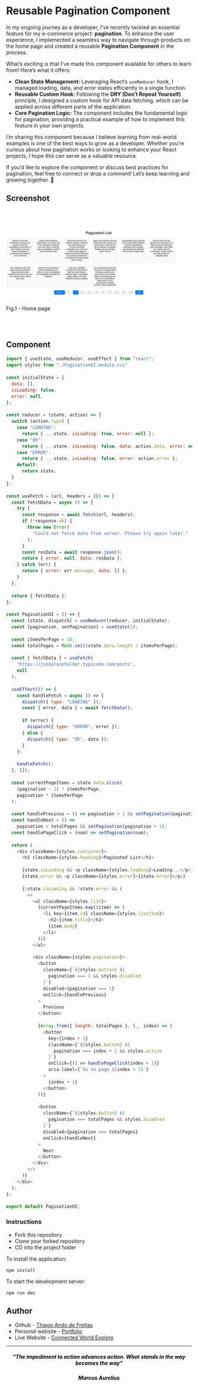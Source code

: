 # Reusable Pagination Component

In my ongoing journey as a developer, I’ve recently tackled an essential feature for my e-commerce project: **pagination**. To enhance the user experience, I implemented a seamless way to navigate through products on the home page and created a reusable **Pagination Component** in the process.

What’s exciting is that I’ve made this component available for others to learn from! Here’s what it offers:

- **Clean State Management:** Leveraging React’s `useReducer` hook, I managed loading, data, and error states efficiently in a single function.  
- **Reusable Custom Hook:** Following the **DRY (Don’t Repeat Yourself)** principle, I designed a custom hook for API data fetching, which can be applied across different parts of the application.  
- **Core Pagination Logic:** The component includes the fundamental logic for pagination, providing a practical example of how to implement this feature in your own projects.  

I’m sharing this component because I believe learning from real-world examples is one of the best ways to grow as a developer. Whether you’re curious about how pagination works or looking to enhance your React projects, I hope this can serve as a valuable resource.

If you’d like to explore the component or discuss best practices for pagination, feel free to connect or drop a comment! Let’s keep learning and growing together. 🚀
## Screenshot

<br />
<br />

<p align="center" style="solid 1px red">
    <img  src="assets/screenshots/Screenshot 2024-12-05 103651.png" alt="Mobile Version Picture">
     <figcaption>Fig.1 - Home page</figcaption>
</p>
<br />
<br />

## Component

```js
import { useState, useReducer, useEffect } from "react";
import styles from "./PaginationUI.module.css"

const initialState = {
  data: [],
  isLoading: false,
  error: null,
};

const reducer = (state, action) => {
  switch (action.type) {
    case "LOADING":
      return { ...state, isLoading: true, error: null };
    case "OK":
      return { ...state, isLoading: false, data: action.data, error: null };
    case "ERROR":
      return { ...state, isLoading: false, error: action.error };
    default:
      return state;
  }
};

const useFetch = (url, headers = {}) => {
  const fetchData = async () => {
    try {
      const response = await fetch(url, headers);
      if (!response.ok) {
        throw new Error(
          "Could not fetch data from server. Please try again later."
        );
      }
      const resData = await response.json();
      return { error: null, data: resData };
    } catch (err) {
      return { error: err.message, data: [] };
    }
  };

  return { fetchData };
};

const PaginationUI = () => {
  const [state, dispatch] = useReducer(reducer, initialState);
  const [pagination, setPagination] = useState(1);

  const itemsPerPage = 10;
  const totalPages = Math.ceil(state.data.length / itemsPerPage);

  const { fetchData } = useFetch(
    "https://jsonplaceholder.typicode.com/posts",
    null
  );

  useEffect(() => {
    const handleFetch = async () => {
      dispatch({ type: "LOADING" });
      const { error, data } = await fetchData();

      if (error) {
        dispatch({ type: "ERROR", error });
      } else {
        dispatch({ type: "OK", data });
      }
    };

    handleFetch();
  }, []);

  const currentPageItems = state.data.slice(
    (pagination - 1) * itemsPerPage,
    pagination * itemsPerPage
  );

  const handlePrevious = () => pagination > 1 && setPagination(pagination - 1);
  const handleNext = () =>
    pagination < totalPages && setPagination(pagination + 1);
  const handlePageClick = (num) => setPagination(num);

  return (
    <div className={styles.container}>
      <h1 className={styles.heading}>Paginated List</h1>

      {state.isLoading && <p className={styles.loading}>Loading...</p>}
      {state.error && <p className={styles.error}>{state.error}</p>}

      {!state.isLoading && !state.error && (
        <>
          <ul className={styles.list}>
            {currentPageItems.map((item) => (
              <li key={item.id} className={styles.listItem}>
                <h2>{item.title}</h2>
                {item.body}
              </li>
            ))}
          </ul>

          <div className={styles.pagination}>
            <button
              className={`${styles.button} ${
                pagination === 1 && styles.disabled
              }`}
              disabled={pagination === 1}
              onClick={handlePrevious}
            >
              Previous
            </button>

            {Array.from({ length: totalPages }, (_, index) => (
              <button
                key={index + 1}
                className={`${styles.button} ${
                  pagination === index + 1 && styles.active
                }`}
                onClick={() => handlePageClick(index + 1)}
                aria-label={`Go to page ${index + 1}`}
              >
                {index + 1}
              </button>
            ))}

            <button
              className={`${styles.button} ${
                pagination === totalPages && styles.disabled
              }`}
              disabled={pagination === totalPages}
              onClick={handleNext}
            >
              Next
            </button>
          </div>
        </>
      )}
    </div>
  );
};

export default PaginationUI;

```



### Instructions

- Fork this repository
- Clone your forked repository
- CD into the project folder



To install the application:

```shell
npm install
```

To start the development server:

```shell
npm run dev
```


## Author

- Github - [Thiago Ando de Freitas](https://github.com/ThiagoAndo)
- Personal website - [Portfolio](https://thiago-freitas-portfolio.vercel.app/)
- Live Website - [Connected World Explore](https://rest-mult-api.netlify.app)

<hr />

 <div style="text-align: center" >
<h5 style="color:black;">"The impediment to action advances action. What stands in the way becomes the way"</h5>
<h5 style="color:black;">Marcus Aurelius </h5>
</div>

